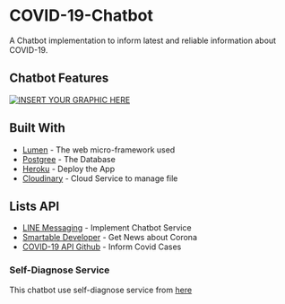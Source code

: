 # COVID-19-Chatbot
A Chatbot implementation to inform latest and reliable information about COVID-19.

## Chatbot Features
[![INSERT YOUR GRAPHIC HERE](https://res.cloudinary.com/edonovanto/image/upload/v1585836656/LINE%20Chatbot%20Preview/Line_Chatbot_Covid2-02_icf10h.png)]()

## Built With

* [Lumen](https://lumen.laravel.com/) - The web micro-framework used
* [Postgree](https://www.postgresql.org/) - The Database
* [Heroku](https://dashboard.heroku.com/) - Deploy the App
* [Cloudinary](https://cloudinary.com/) - Cloud Service to manage file


## Lists API 
* [LINE Messaging](https://developer.smartable.ai/) - Implement Chatbot Service
* [Smartable Developer](https://developer.smartable.ai/) - Get News about Corona
* [COVID-19 API Github](https://www.postgresql.org/) - Inform Covid Cases

### Self-Diagnose Service

This chatbot use self-diagnose service from [here](https://github.com/ginanjarfm/covid19diagnose/) 
